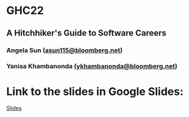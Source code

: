 # GHC22
## A Hitchhiker's Guide to Software Careers
### Angela Sun (asun115@bloomberg.net)
### Yanisa Khambanonda (ykhambanonda@bloomberg.net)

# Link to the slides in Google Slides: 
[Slides](https://docs.google.com/presentation/d/1pA_C3_ct3Np7CyIJwFLmu7JNY3gDx6cSpZF4dVp_OL0/edit?usp=sharing)
